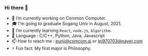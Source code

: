 ### Hi there 👋
- 🔭 I’m currently working on Common Computer.
- 🎓 I'm going to graduate Sogang Univ in August, 2021.
- 🌱 I’m currently learning `React`, `node.js`, `Algorithm`.
- 🐣 Language : C/C++, Python, Java, Javascript
- 📫 How to reach me : eunji@comcom.ai or lej970703@naver.com
- ⚡ Fun fact: My first major is Philosophy.

<!--
**dleunji/dleunji** is a ✨ _special_ ✨ repository because its `README.md` (this file) appears on your GitHub profile.

Here are some ideas to get you started:

- 🔭 I’m currently working on Common Computer
- 🌱 I’m currently learning `React`
- 👯 I’m looking to collaborate on ...
- 🤔 I’m looking for help with ...
- 💬 Ask me about ...
- 📫 How to reach me: ...
- 😄 Pronouns: ...
- ⚡ Fun fact: ...
-->
